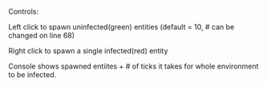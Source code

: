 Controls:

Left click to spawn uninfected(green) entities  (default = 10, # can be changed on line 68)


Right click to spawn a single infected(red) entity


Console shows spawned entiites + # of ticks it takes for whole environment to be infected.
